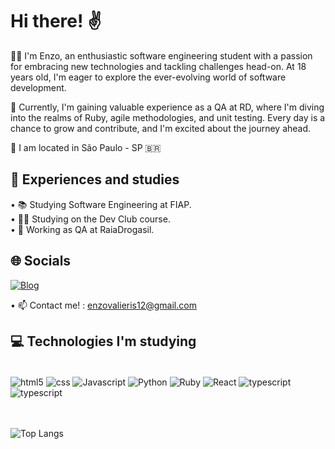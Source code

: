# Hi there! ✌️

🙋‍♂️ I'm Enzo, an enthusiastic software engineering student with a passion for embracing new technologies and tackling challenges head-on. At 18 years old, I'm eager to explore the ever-evolving world of software development.

🚀 Currently, I'm gaining valuable experience as a QA at RD, where I'm diving into the realms of Ruby, agile methodologies, and unit testing. Every day is a chance to grow and contribute, and I'm excited about the journey ahead.

📍 I am located in São Paulo - SP 🇧🇷


<div>

## 🌱 Experiences and studies

• 📚 Studying Software Engineering at FIAP.
<br>
• 👨‍💻 Studying on the Dev Club course.
<br>
• 👔 Working as QA at RaiaDrogasil.

</div>

## 🌐 Socials

<div>

[![Blog](https://img.shields.io/badge/LinkedIn-0077B5?style=for-the-badge&logo=linkedin&logoColor=white)](https://www.linkedin.com/in/enzovalieris/)

• 📫 Contact me! : enzovalieris12@gmail.com


</div>


## 💻 Technologies I'm studying 

<div style="display: inline_block">
<br>
    <img align="center" alt="html5" src="https://img.shields.io/badge/HTML5-E34F26?style=for-the-badge&logo=html5&logoColor=white"> 
    <img align="center" alt="css" src="https://img.shields.io/badge/CSS3-1572B6?style=for-the-badge&logo=css3&logoColor=white">
    <img align="center" alt="Javascript" src="https://img.shields.io/badge/JavaScript-F7DF1E?style=for-the-badge&logo=javascript&logoColor=black">
    <img align="center" alt="Python" src="https://img.shields.io/badge/Python-14354C?style=for-the-badge&logo=python&logoColor=white">
    <img align="center" alt="Ruby" src="https://img.shields.io/badge/Ruby-CC342D?style=for-the-badge&logo=ruby&logoColor=white"> 
    <img align="center" alt="React" src="https://img.shields.io/badge/React-20232A?style=for-the-badge&logo=react&logoColor=61DAFB"> 
    <img align="center" alt="typescript" src="https://img.shields.io/badge/TypeScript-007ACC?style=for-the-badge&logo=typescript&logoColor=white">      <img align="center" alt="typescript" src="https://img.shields.io/badge/GIT-E44C30?style=for-the-badge&logo=git&logoColor=white">


</div>

<br>
<br>

<div>


![Top Langs](https://github-readme-stats.vercel.app/api/top-langs/?username=Valieris&layout=compact)


</div>
 
